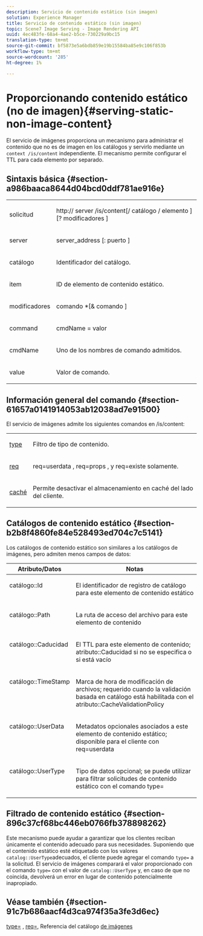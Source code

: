 ```yaml
---
description: Servicio de contenido estático (sin imagen)
solution: Experience Manager
title: Servicio de contenido estático (sin imagen)
topic: Scene7 Image Serving - Image Rendering API
uuid: 4ec483fe-68a4-4ae2-b5ce-730229a9bc15
translation-type: tm+mt
source-git-commit: bf5873e5a6bdb859e19b15584ba85e9c106f853b
workflow-type: tm+mt
source-wordcount: '285'
ht-degree: 1%

---
```



# Proporcionando contenido estático (no de imagen){#serving-static-non-image-content}

El servicio de imágenes proporciona un mecanismo para administrar el contenido que no es de imagen en los catálogos y servirlo mediante un `context /is/content` independiente. El mecanismo permite configurar el TTL para cada elemento por separado.

## Sintaxis básica {#section-a986baaca8644d04bcd0ddf781ae916e}

<table id="simpletable_4A6249F0C40747339524323EB0831CE4"> 
 <tr class="strow"> 
  <td class="stentry"> <p> <span class="codeph"> <span class="varname"> solicitud  </span> </span> </p> </td> 
  <td class="stentry"> <p> <span class="codeph"> http://  <span class="varname"> server  </span>/is/content[/  <span class="varname"> catálogo  </span>/  <span class="varname"> elemento  </span>][? <span class="varname"> modificadores  </span>]  </span> </p> </td> 
 </tr> 
 <tr class="strow"> 
  <td class="stentry"> <p> <span class="codeph"> <span class="varname"> server </span> </span> </p> </td> 
  <td class="stentry"> <p> <span class="codeph"> <span class="varname"> server_address  </span>[:  <span class="varname"> puerto  </span>]  </span> </p> </td> 
 </tr> 
 <tr class="strow"> 
  <td class="stentry"> <p> <span class="codeph"> <span class="varname"> catálogo  </span> </span> </p> </td> 
  <td class="stentry"> <p>Identificador del catálogo. </p> </td> 
 </tr> 
 <tr class="strow"> 
  <td class="stentry"> <p> <span class="codeph"> <span class="varname"> item  </span> </span> </p> </td> 
  <td class="stentry"> <p>ID de elemento de contenido estático. </p> </td> 
 </tr> 
 <tr class="strow"> 
  <td class="stentry"> <p> <span class="codeph"> <span class="varname"> modificadores  </span> </span> </p> </td> 
  <td class="stentry"> <p> <span class="codeph"> <span class="varname"> comando  </span>*[&amp;  <span class="varname"> comando  </span>]  </span> </p> </td> 
 </tr> 
 <tr class="strow"> 
  <td class="stentry"> <p> <span class="codeph"> <span class="varname"> command  </span> </span> </p> </td> 
  <td class="stentry"> <p> <span class="codeph"> <span class="varname"> cmdName  </span>=  <span class="varname"> valor  </span> </span> </p> </td> 
 </tr> 
 <tr class="strow"> 
  <td class="stentry"> <p> <span class="codeph"> <span class="varname"> cmdName  </span> </span> </p> </td> 
  <td class="stentry"> <p>Uno de los nombres de comando admitidos. </p> </td> 
 </tr> 
 <tr class="strow"> 
  <td class="stentry"> <p> <span class="codeph"> <span class="varname"> value  </span> </span> </p> </td> 
  <td class="stentry"> <p>Valor de comando. </p> </td> 
 </tr> 
</table>

## Información general del comando {#section-61657a0141914053ab12038ad7e91500}

El servicio de imágenes admite los siguientes comandos en /is/content:

<table id="simpletable_1D96BA1AB5394B3C9B91D46617AFC0FA"> 
 <tr class="strow"> 
  <td class="stentry"> <a href="../../../../../is-api/http-ref/image-serving-api-ref/c-http-protocol-reference/c-command-reference/r-type.md#reference-89094fd1c50c444eb082cd266769cccb" type="reference" format="dita" scope="local"> type </a> </td> 
  <td class="stentry"> <p>Filtro de tipo de contenido. </p> </td> 
 </tr> 
 <tr class="strow"> 
  <td class="stentry"> <a href="../../../../../is-api/http-ref/image-serving-api-ref/c-http-protocol-reference/c-command-reference/r-req/r-req.md#reference-907cdb4a97034db7ad94695f25552e76" type="reference" format="dita" scope="local"> req  </a> </td> 
  <td class="stentry"> <p> <span class="codeph"> req=userdata  </span>,  <span class="codeph"> req=props  </span>, y  <span class="codeph"> req=existe  </span> solamente. </p> </td> 
 </tr> 
 <tr class="strow"> 
  <td class="stentry"> <a href="../../../../../is-api/http-ref/image-serving-api-ref/c-http-protocol-reference/c-command-reference/r-is-http-cache.md#reference-168189bee4ce4d1189d427891f22be2e" type="reference" format="dita" scope="local"> caché  </a> </td> 
  <td class="stentry"> <p>Permite desactivar el almacenamiento en caché del lado del cliente. </p> </td> 
 </tr> 
</table>

## Catálogos de contenido estático {#section-b2b8f4860fe84e528493ed704c7c5141}

Los catálogos de contenido estático son similares a los catálogos de imágenes, pero admiten menos campos de datos:

<table id="table_3B111EC3AA1044FB9B659FD54BADDC39"> 
 <thead> 
  <tr> 
   <th class="entry"> <b> Atributo/Datos</b> </th> 
   <th class="entry"> <b> Notas</b> </th> 
  </tr> 
 </thead>
 <tbody> 
  <tr valign="top"> 
   <td> <p> <span class="codeph"> catálogo::Id  </span> </p> </td> 
   <td> <p> El identificador de registro de catálogo para este elemento de contenido estático </p> </td> 
  </tr> 
  <tr valign="top"> 
   <td> <p> <span class="codeph"> catálogo::Path  </span> </p> </td> 
   <td> <p> La ruta de acceso del archivo para este elemento de contenido </p> </td> 
  </tr> 
  <tr valign="top"> 
   <td> <p> <span class="codeph"> catálogo::Caducidad  </span> </p> </td> 
   <td> <p> El TTL para este elemento de contenido; atributo::Caducidad si no se especifica o si está vacío </p> </td> 
  </tr> 
  <tr valign="top"> 
   <td> <p> <span class="codeph"> catálogo::TimeStamp  </span> </p> </td> 
   <td> <p> Marca de hora de modificación de archivos; requerido cuando la validación basada en catálogo está habilitada con el atributo::CacheValidationPolicy </p> </td> 
  </tr> 
  <tr valign="top"> 
   <td> <p> <span class="codeph"> catálogo::UserData  </span> </p> </td> 
   <td> <p> Metadatos opcionales asociados a este elemento de contenido estático; disponible para el cliente con req=userdata </p> </td> 
  </tr> 
  <tr valign="top"> 
   <td> <p> <span class="codeph"> catálogo::UserType  </span> </p> </td> 
   <td> <p> Tipo de datos opcional; se puede utilizar para filtrar solicitudes de contenido estático con el comando type= </p> </td> 
  </tr> 
 </tbody> 
</table>

## Filtrado de contenido estático {#section-896c37cf68bc446eb0766fb378898262}

Este mecanismo puede ayudar a garantizar que los clientes reciban únicamente el contenido adecuado para sus necesidades. Suponiendo que el contenido estático esté etiquetado con los valores `catalog::UserType`adecuados, el cliente puede agregar el comando `type=` a la solicitud. El servicio de imágenes comparará el valor proporcionado con el comando `type=` con el valor de `catalog::UserType` y, en caso de que no coincida, devolverá un error en lugar de contenido potencialmente inapropiado.

## Véase también {#section-91c7b686aacf4d3ca974f35a3fe3d6ec}

[type=](../../../../../is-api/http-ref/image-serving-api-ref/c-http-protocol-reference/c-command-reference/r-type.md#reference-89094fd1c50c444eb082cd266769cccb) ,  [req=](../../../../../is-api/http-ref/image-serving-api-ref/c-http-protocol-reference/c-command-reference/r-req/r-req.md#reference-907cdb4a97034db7ad94695f25552e76), Referencia del catálogo  [de imágenes](../../../../../is-api/image-catalog/image-serving-api-ref/c-image-catalog-reference/c-overview/c-overview.md#concept-9ce2b6a133de45f783e95cabc5810ac3)

